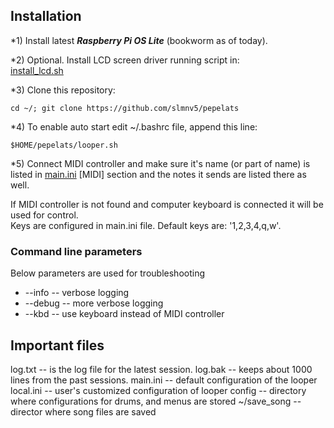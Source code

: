 ## Installation

*1) Install latest **_Raspberry Pi OS Lite_** (bookworm as of today).

*2) Optional. Install LCD screen driver running script in:  
[install_lcd.sh](../etc/scripts/install_lcd.sh)

*3) Clone this repository:

```
cd ~/; git clone https://github.com/slmnv5/pepelats
```

*4) To enable auto start edit ~/.bashrc file, append this line:

```
$HOME/pepelats/looper.sh
```

*5) Connect MIDI controller and make sure it's name (or part of name) is listed in [main.ini](./../main.ini) [MIDI] section and the
notes it sends are listed there as well.

If MIDI controller is not found and computer keyboard is connected it will be used for control.   
Keys are configured in main.ini file. Default keys are: '1,2,3,4,q,w'.

### Command line parameters

Below parameters are used for troubleshooting

- --info -- verbose logging
- --debug -- more verbose logging
- --kbd -- use keyboard instead of MIDI controller

## Important files
log.txt -- is the log file for the latest session.
log.bak -- keeps about 1000 lines from the past sessions.
main.ini -- default configuration of the looper
local.ini -- user's customized configuration of looper
config -- directory where configurations for drums, and menus are stored
~/save_song -- director where song files are saved
